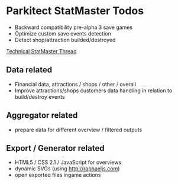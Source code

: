 # Parkitect StatMaster Todos

* Backward compatibility pre-alpha 3 save games
* Optimize custom save events detection
* Detect shop/attraction builded/destroyed

[Technical StatMaster Thread](https://parkitectnexus.com/forum/4-modding-technical/12-statmaster)

## Data related
* Financial data, attractions / shops / other / overall
* Improve attractions/shops customers data handling in relation to build/destroy events

## Aggregator related
* prepare data for different overview / filtered outputs

## Export / Generator related
* HTML5 / CSS 2.1 / JavaScript for overviews
* dynamic SVGs (using http://raphaeljs.com)
* open exported files ingame actions
